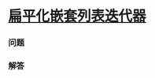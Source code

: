 # [扁平化嵌套列表迭代器](https://leetcode-cn.com/problems/flatten-nested-list-iterator)

### 问题



### 解答

```

```

